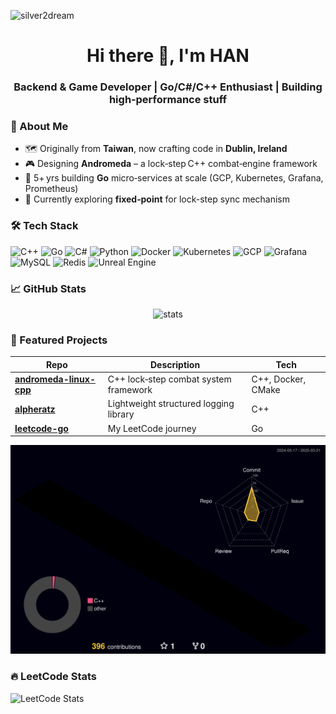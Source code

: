 <p align="left"> <img src="https://komarev.com/ghpvc/?username=silver2dream&label=Profile%20views&color=0e75b6&style=plastic" alt="silver2dream" /> </p> <h1 align="center">Hi there 👋, I'm HAN </h1>
<h3 align="center">Backend & Game Developer | Go/C#/C++ Enthusiast | Building high‑performance stuff</h3>

### 🚀 About Me

* 🗺️  Originally from **Taiwan**, now crafting code in **Dublin, Ireland**
* 🎮  Designing **Andromeda** – a lock‑step C++ combat‑engine framework
* 💼  5+ yrs building **Go** micro‑services at scale (GCP, Kubernetes, Grafana, Prometheus)
* 🌱  Currently exploring **fixed‑point** for lock-step sync mechanism

### 🛠 Tech Stack

![C++](https://img.shields.io/badge/C%2B%2B-00599C?style=for-the-badge\&logo=c%2B%2B\&logoColor=white)
![Go](https://img.shields.io/badge/Go-00ADD8?style=for-the-badge\&logo=go\&logoColor=white)
![C#](https://img.shields.io/badge/C%23-239120?style=for-the-badge\&logo=c-sharp\&logoColor=white)
![Python](https://img.shields.io/badge/Python-3776AB?style=for-the-badge\&logo=python\&logoColor=white)
![Docker](https://img.shields.io/badge/Docker-2496ED?style=for-the-badge\&logo=docker\&logoColor=white)
![Kubernetes](https://img.shields.io/badge/Kubernetes-326CE5?style=for-the-badge\&logo=kubernetes\&logoColor=white)
![GCP](https://img.shields.io/badge/Google%20Cloud-4285F4?style=for-the-badge\&logo=google-cloud\&logoColor=white)
![Grafana](https://img.shields.io/badge/Grafana-F46800?style=for-the-badge\&logo=grafana\&logoColor=white)
![MySQL](https://img.shields.io/badge/MySQL-4479A1?style=for-the-badge\&logo=mysql\&logoColor=white)
![Redis](https://img.shields.io/badge/Redis-DC382D?style=for-the-badge\&logo=redis\&logoColor=white)
![Unreal Engine](https://img.shields.io/badge/Unreal%20Engine-313131?style=for-the-badge\&logo=unreal-engine\&logoColor=white)

### 📈 GitHub Stats

<p align="center">
  <img src="https://github-readme-stats.vercel.app/api?username=silver2dream&show_icons=true&theme=tokyonight&hide_title=true" alt="stats" height="180" />
</p>

### 🌟 Featured Projects

| Repo                                                                           | Description                              | Tech               |
| ------------------------------------------------------------------------------ | ---------------------------------------- | ------------------ |
| [**andromeda-linux-cpp**](https://github.com/silver2dream/andromeda-linux-cpp) | C++ lock‑step combat system framework    | C++, Docker, CMake |
| [**alpheratz**](https://github.com/silver2dream/alpheratz)                     | Lightweight structured logging library   | C++                |
| [**leetcode-go**](https://github.com/silver2dream/leetcode-go)                 | My LeetCode journey                      | Go                 |

<a href="./profile-3d-contrib/profile-night-rainbow.svg">
    <img width="900em" src="./profile-3d-contrib/profile-night-rainbow.svg">
</a>

### 🔥 LeetCode Stats
![LeetCode Stats](https://leetcard.jacoblin.cool/silver2dream?theme=unicorn&font=Carme&ext=activity)


